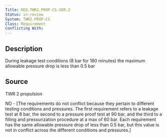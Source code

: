```yaml
---
Title: REQ.TWR2.PROP-CS.VER.2
Status: in-review
System: TWR2.PROP-CS
Class: Requirement
Conflicting With: 
---
```


## Description

During leakage test conditions (8 bar for 180 minutes) the maximum allowable pressure drop is less than 0.5 bar

## Source

TWR 2 propulsion


NO - [The requirements do not conflict because they pertain to different testing conditions and pressures. The first requirement refers to a leakage test at 8 bar, the second to a pressure proof test at 90 bar, and the third to a filling and pressurization procedure at a max of 60 bar. Each requirement has the same allowable pressure drop of less than 0.5 bar, but this value is not in conflict across the different conditions and pressures.]